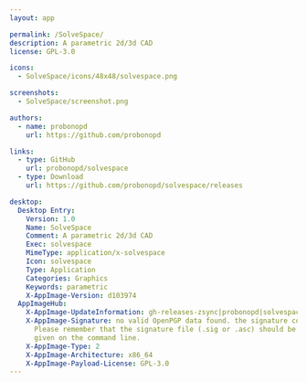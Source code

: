```yaml
---
layout: app

permalink: /SolveSpace/
description: A parametric 2d/3d CAD
license: GPL-3.0

icons:
  - SolveSpace/icons/48x48/solvespace.png

screenshots:
  - SolveSpace/screenshot.png

authors:
  - name: probonopd
    url: https://github.com/probonopd

links:
  - type: GitHub
    url: probonopd/solvespace
  - type: Download
    url: https://github.com/probonopd/solvespace/releases

desktop:
  Desktop Entry:
    Version: 1.0
    Name: SolveSpace
    Comment: A parametric 2d/3d CAD
    Exec: solvespace
    MimeType: application/x-solvespace
    Icon: solvespace
    Type: Application
    Categories: Graphics
    Keywords: parametric
    X-AppImage-Version: d103974
  AppImageHub:
    X-AppImage-UpdateInformation: gh-releases-zsync|probonopd|solvespace|continuous|SolveSpace*-x86_64.AppImage.zsync
    X-AppImage-Signature: no valid OpenPGP data found. the signature could not be verified.
      Please remember that the signature file (.sig or .asc) should be the first file
      given on the command line.
    X-AppImage-Type: 2
    X-AppImage-Architecture: x86_64
    X-AppImage-Payload-License: GPL-3.0
---
```

